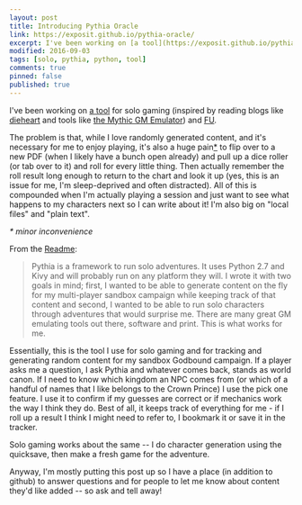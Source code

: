 ```yaml
---
layout: post
title: Introducing Pythia Oracle
link: https://exposit.github.io/pythia-oracle/
excerpt: I've been working on [a tool](https://exposit.github.io/pythia-oracle/) for solo gaming (inspired by reading blogs like [dieheart](http://dieheart.net/useful-stuff/solo-rpg-resources/) and tools like [the Mythic GM Emulator](http://www.drivethrurpg.com/product/20798/Mythic-Game-Master-Emulator?it=1)).
modified: 2016-09-03
tags: [solo, pythia, python, tool]
comments: true
pinned: false
published: true
---
```


I've been working on [a tool](https://exposit.github.io/pythia-oracle/) for solo gaming (inspired by reading blogs like [dieheart](http://dieheart.net/useful-stuff/solo-rpg-resources/) and tools like [the Mythic GM Emulator](http://www.drivethrurpg.com/product/20798/Mythic-Game-Master-Emulator?it=1)) and [FU](http://www.rpgnow.com/product/89534/FU-The-Freeform-Universal-RPG). 

<!--more-->
The problem is that, while I love randomly generated content, and it's necessary for me to enjoy playing, it's also a huge pain<a href='#footnote1'>*</a> to flip over to a new PDF (when I likely have a bunch open already) and pull up a dice roller (or tab over to it) and roll for every little thing. Then actually remember the roll result long enough to return to the chart and look it up (yes, this is an issue for me, I'm sleep-deprived and often distracted). All of this is compounded when I'm actually playing a session and just want to see what happens to my characters next so I can write about it! I'm also big on "local files" and "plain text".

<a name='#footnote1'></a>*\* minor inconvenience*

From the [Readme](https://github.com/exposit/pythia-oracle):

>Pythia is a framework to run solo adventures. It uses Python 2.7 and Kivy and will probably run on any platform they will. I wrote it with two goals in mind; first, I wanted to be able to generate content on the fly for my multi-player sandbox campaign while keeping track of that content and second, I wanted to be able to run solo characters through adventures that would surprise me. There are many great GM emulating tools out there, software and print. This is what works for me.

Essentially, this is the tool I use for solo gaming and for tracking and generating random content for my sandbox Godbound campaign. If a player asks me a question, I ask Pythia and whatever comes back, stands as world canon. If I need to know which kingdom an NPC comes from (or which of a handful of names that I like belongs to the Crown Prince) I use the pick one feature. I use it to confirm if my guesses are correct or if mechanics work the way I think they do. Best of all, it keeps track of everything for me - if I roll up a result I think I might need to refer to, I bookmark it or save it in the tracker.

Solo gaming works about the same -- I do character generation using the quicksave, then make a fresh game for the adventure.

Anyway, I'm mostly putting this post up so I have a place (in addition to github) to answer questions and for people to let me know about content they'd like added -- so ask and tell away!